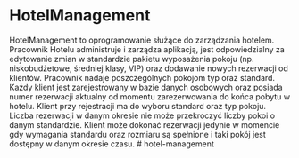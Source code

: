 # HotelManagement

HotelManagement to oprogramowanie służące do zarządzania hotelem. 
Pracownik Hotelu administruje i zarządza aplikacją, jest odpowiedzialny za edytowanie zmian w standardzie pakietu wyposażenia pokoju (np. niskobudżetowe, średniej klasy, VIP) oraz dodawanie nowych rezerwacji od klientów.
Pracownik nadaje poszczególnych pokojom typ oraz standard. 
Każdy klient jest zarejestrowany w bazie danych osobowych oraz posiada numer rezerwacji aktualny od momentu zarezerwowania do końca pobytu w hotelu.
Klient przy rejestracji ma do wyboru standard oraz typ pokoju. 
Liczba rezerwacji w danym okresie nie może przekroczyć liczby pokoi o danym standardzie.
Klient może dokonać rezerwacji jedynie w momencie gdy wymagania standardu oraz rozmiaru są spełnione i taki pokój jest dostępny w danym okresie czasu. 
#   h o t e l - m a n a g e m e n t  
 